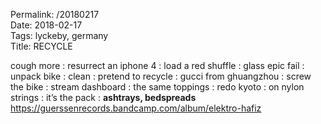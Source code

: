 Permalink: /20180217  
Date: 2018-02-17  
Tags: lyckeby, germany  
Title: RECYCLE  
  
cough more : resurrect an iphone 4 : load a red shuffle : glass epic fail : unpack bike : clean : pretend to recycle : gucci from ghuangzhou : screw the bike : stream dashboard : the same toppings : redo kyoto : on nylon strings : it’s the pack : **ashtrays, bedspreads**  
<https://guerssenrecords.bandcamp.com/album/elektro-hafiz>  
